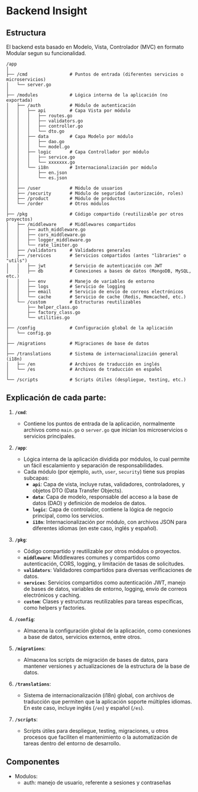 # Backend Insight

## Estructura
El backend esta basado en Modelo, Vista, Controlador (MVC) en formato Modular segun su funcionalidad.

```
/app
│
├── /cmd                # Puntos de entrada (diferentes servicios o microservicios)
│   └── server.go
│
├── /modules            # Lógica interna de la aplicación (no exportada)
│   ├── /auth           # Módulo de autenticación
│   │   ├── api         # Capa Vista por módulo
│   │   │   ├── routes.go
│   │   │   ├── validators.go
│   │   │   ├── controller.go
│   │   │   └── dto.go
│   │   ├── data        # Capa Modelo por módulo
│   │   │   ├── dao.go
│   │   │   └── model.go
│   │   ├── logic       # Capa Controllador por módulo
│   │   │   ├── service.go
│   │   │   └── xxxxxxx.go
│   │   └── i18n        # Internacionalización por módulo
│   │       ├── en.json
│   │       └── es.json
│   │
│   ├── /user           # Módulo de usuarios
│   ├── /security       # Módulo de seguridad (autorización, roles)
│   ├── /product        # Módulo de productos
│   └── /order          # Otros módulos
│
├── /pkg                # Código compartido (reutilizable por otros proyectos)
│   ├── /middleware     # Middlewares compartidos
│   │   ├── auth_middleware.go
│   │   ├── cors_middleware.go
│   │   ├── logger_middleware.go
│   │   └── rate_limiter.go
│   ├── /validators     # Validadores generales
│   ├── /services       # Servicios compartidos (antes "libraries" o "utils")
│   │   ├── jwt         # Servicio de autenticación con JWT
│   │   ├── db          # Conexiones a bases de datos (MongoDB, MySQL, etc.)
│   │   ├── env         # Manejo de variables de entorno
│   │   ├── logs        # Servicio de logging
│   │   ├── email       # Servicio de envío de correos electrónicos
│   │   └── cache       # Servicio de cache (Redis, Memcached, etc.)
│   └── /custom         # Estructuras reutilizables
│       ├── helper_class.go
│       ├── factory_class.go
│       └── utilities.go
│
├── /config             # Configuración global de la aplicación
│   └── config.go
│
├── /migrations         # Migraciones de base de datos
│
├── /translations       # Sistema de internacionalización general (i18n)
│   ├── /en             # Archivos de traducción en inglés
│   └── /es             # Archivos de traducción en español
│
└── /scripts            # Scripts útiles (despliegue, testing, etc.)
```

## Explicación de cada parte:

1. **`/cmd`**:
   - Contiene los puntos de entrada de la aplicación, normalmente archivos como `main.go` o `server.go` que inician los microservicios o servicios principales.
   
2. **`/app`**:
   - Lógica interna de la aplicación dividida por módulos, lo cual permite un fácil escalamiento y separación de responsabilidades.
   - Cada módulo (por ejemplo, `auth`, `user`, `security`) tiene sus propias subcapas:
     - **`api`**: Capa de vista, incluye rutas, validadores, controladores, y objetos DTO (Data Transfer Objects).
     - **`data`**: Capa de modelo, responsable del acceso a la base de datos (DAO) y definición de modelos de datos.
     - **`logic`**: Capa de controlador, contiene la lógica de negocio principal, como los servicios.
     - **`i18n`**: Internacionalización por módulo, con archivos JSON para diferentes idiomas (en este caso, inglés y español).

3. **`/pkg`**:
   - Código compartido y reutilizable por otros módulos o proyectos.
   - **`middleware`**: Middlewares comunes y compartidos como autenticación, CORS, logging, y limitación de tasas de solicitudes.
   - **`validators`**: Validadores compartidos para diversas verificaciones de datos.
   - **`services`**: Servicios compartidos como autenticación JWT, manejo de bases de datos, variables de entorno, logging, envío de correos electrónicos y caching.
   - **`custom`**: Clases y estructuras reutilizables para tareas específicas, como helpers y factories.

4. **`/config`**:
   - Almacena la configuración global de la aplicación, como conexiones a base de datos, servicios externos, entre otros.

5. **`/migrations`**:
   - Almacena los scripts de migración de bases de datos, para mantener versiones y actualizaciones de la estructura de la base de datos.

6. **`/translations`**:
   - Sistema de internacionalización (i18n) global, con archivos de traducción que permiten que la aplicación soporte múltiples idiomas. En este caso, incluye inglés (`/en`) y español (`/es`).

7. **`/scripts`**:
   - Scripts útiles para despliegue, testing, migraciones, u otros procesos que faciliten el mantenimiento o la automatización de tareas dentro del entorno de desarrollo.

## Componentes

* Modulos:
  * auth: manejo de usuario, referente a sesiones y contraseñas
